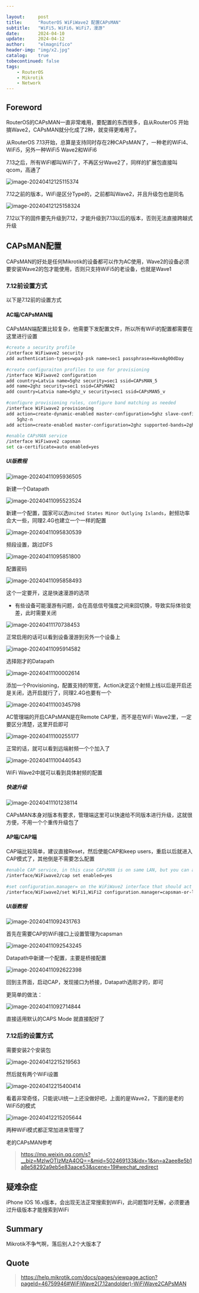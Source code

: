```yaml
---

layout:     post
title:      "RouterOS WiFiWave2 配置CAPsMAN"
subtitle:   "WiFi5，WiFi6，WiFi7，漫游"
date:       2024-04-10
update:     2024-04-12
author:     "elmagnifico"
header-img: "img/x2.jpg"
catalog:    true
tobecontinued: false
tags:
    - RouterOS
    - Mikrotik
    - Network
---
```


## Foreword

RouterOS的CAPsMAN一直非常难用，要配置的东西很多，自从RouterOS 开始搞Wave2，CAPsMAN就分化成了2种，就变得更难用了。

从RouterOS 7.13开始，总算是支持同时存在2种CAPsMAN了，一种老的WiFi4、WiFi5，另外一种WiFi5 Wave2和WiFi6



7.13之后，所有WiFI都叫WiFi了，不再区分Wave2了，同样的扩展包直接叫qcom，高通了

![image-20240412125115374](https://img.elmagnifico.tech/static/upload/elmagnifico/202404121251454.png)

7.12之前的版本，WiFi是区分Type的，之前都叫Wave2，并且升级包也是同名

![image-20240412125158324](https://img.elmagnifico.tech/static/upload/elmagnifico/202404121251353.png)

7.12以下的固件要先升级到7.12，才能升级到7.13以后的版本，否则无法直接跨越式升级



## CAPsMAN配置

CAPsMAN的好处是任何Mikrotik的设备都可以作为AC使用，Wave2的设备必须要安装Wave2的包才能使用，否则只支持WiFi5的老设备，也就是Wave1



### 7.12前设置方式

以下是7.12前的设置方式



#### AC端/CAPsMAN端

CAPsMAN端配置比较复杂，他需要下发配置文件，所以所有WiFi的配置都需要在这里进行设置



```bash
#create a security profile
/interface WiFiwave2 security
add authentication-types=wpa3-psk name=sec1 passphrase=HaveAg00dDay
 
#create configuraiton profiles to use for provisioning
/interface WiFiwave2 configuration
add country=Latvia name=5ghz security=sec1 ssid=CAPsMAN_5
add name=2ghz security=sec1 ssid=CAPsMAN2
add country=Latvia name=5ghz_v security=sec1 ssid=CAPsMAN5_v
 
#configure provisioning rules, configure band matching as needed
/interface WiFiwave2 provisioning
add action=create-dynamic-enabled master-configuration=5ghz slave-configurations=5ghz_v supported-bands=\
    5ghz-n
add action=create-enabled master-configuration=2ghz supported-bands=2ghz-n
 
#enable CAPsMAN service
/interface WiFiwave2 capsman
set ca-certificate=auto enabled=yes
```



##### UI版教程

![image-20240411095936505](https://img.elmagnifico.tech/static/upload/elmagnifico/202404110959534.png)

新建一个Datapath



![image-20240411095523524](https://img.elmagnifico.tech/static/upload/elmagnifico/202404110955570.png)

新建一个配置，国家可以选`United States Minor Outlying Islands`，射频功率会大一些，同理2.4G也建立一个一样的配置

![image-20240411095830539](https://img.elmagnifico.tech/static/upload/elmagnifico/202404110958579.png)

频段设置，跳过DFS

![image-20240411095851800](https://img.elmagnifico.tech/static/upload/elmagnifico/202404110958833.png)

配置密码

![image-20240411095858493](https://img.elmagnifico.tech/static/upload/elmagnifico/202404110958521.png)

这个一定要开，这是快速漫游的选项

- 有些设备可能漫游有问题，会在高低信号强度之间来回切换，导致实际体验变差，此时需要关闭



![image-20240411170738453](https://img.elmagnifico.tech/static/upload/elmagnifico/202404111707534.png)

正常启用的话可以看到设备漫游到另外一个设备上



![image-20240411095914582](https://img.elmagnifico.tech/static/upload/elmagnifico/202404110959614.png)

选择刚才的Datapath

![image-20240411100002614](https://img.elmagnifico.tech/static/upload/elmagnifico/202404111000653.png)

添加一个Provisioning，配置支持的带宽，Action决定这个射频上线以后是开启还是关闭，选开启就行了，同理2.4G也要有一个



![image-20240411100345798](https://img.elmagnifico.tech/static/upload/elmagnifico/202404111003831.png)

AC管理端的开启CAPsMAN是在Remote CAP里，而不是在WiFi Wave2里，一定要区分清楚，这里开启即可

![image-20240411100255177](https://img.elmagnifico.tech/static/upload/elmagnifico/202404111002219.png)

正常的话，就可以看到远端射频一个个加入了

![image-20240411100440543](https://img.elmagnifico.tech/static/upload/elmagnifico/202404111004632.png)

WiFi Wave2中就可以看到具体射频的配置



##### 快速升级

![image-20240411101238114](https://img.elmagnifico.tech/static/upload/elmagnifico/202404111012172.png)

CAPsMAN本身对版本有要求，管理端这里可以快速给不同版本进行升级，这就很方便，不用一个个重传升级包了



#### AP端/CAP端

CAP端比较简单，建议直接Reset，然后使能CAP和keep users，重启以后就进入CAP模式了，其他倒是不需要怎么配置



```bash
#enable CAP service, in this case CAPsMAN is on same LAN, but you can also specify "caps-man-addresses=x.x.x.x" here
/interface/WiFiwave2/cap set enabled=yes
 
#set configuration.manager= on the WiFiWave2 interface that should act as CAP
/interface/WiFiwave2/set WiFi1,WiFi2 configuration.manager=capsman-or-local
```



##### UI版教程

![image-20240411092431763](https://img.elmagnifico.tech/static/upload/elmagnifico/202404110924853.png)

首先在需要CAP的WiFi接口上设置管理为capsman

![image-20240411092543245](https://img.elmagnifico.tech/static/upload/elmagnifico/202404110925298.png)

Datapath中新建一个配置，主要是桥接配置

![image-20240411092622398](https://img.elmagnifico.tech/static/upload/elmagnifico/202404110926442.png)

回到主界面，启动CAP，发现接口为桥接，Datapath选刚才的，即可



更简单的做法：

![image-20240411092714844](https://img.elmagnifico.tech/static/upload/elmagnifico/202404110927877.png)

直接适用默认的CAPS Mode 就直接配好了



### 7.12后的设置方式

需要安装2个安装包

![image-20240412215219563](https://img.elmagnifico.tech/static/upload/elmagnifico/202404122152600.png)

然后就有两个WiFi设置

![image-20240412215400414](https://img.elmagnifico.tech/static/upload/elmagnifico/202404122154441.png)

看着非常奇怪，只能说UI统一上还没做好吧，上面的是Wave2，下面的是老的WiFi5的模式

![image-20240412215205644](https://img.elmagnifico.tech/static/upload/elmagnifico/202404122152738.png)

两种WiFi模式都正常加进来管理了



老的CAPsMAN参考

> https://mp.weixin.qq.com/s?__biz=MzIwOTIzMzA4OQ==&mid=502469133&idx=1&sn=a2aee8e5b1a8e58292a9eb5e83aace53&scene=19#wechat_redirect



## 疑难杂症

iPhone IOS 16.x版本，会出现无法正常搜索到WiFi，此问题暂时无解，必须要通过升级版本才能搜索到WiFi



## Summary

Mikrotik不争气啊，落后别人2个大版本了



## Quote

> https://help.mikrotik.com/docs/pages/viewpage.action?pageId=46759946#WiFiWave2(7.12andolder)-WiFiWave2CAPsMAN
